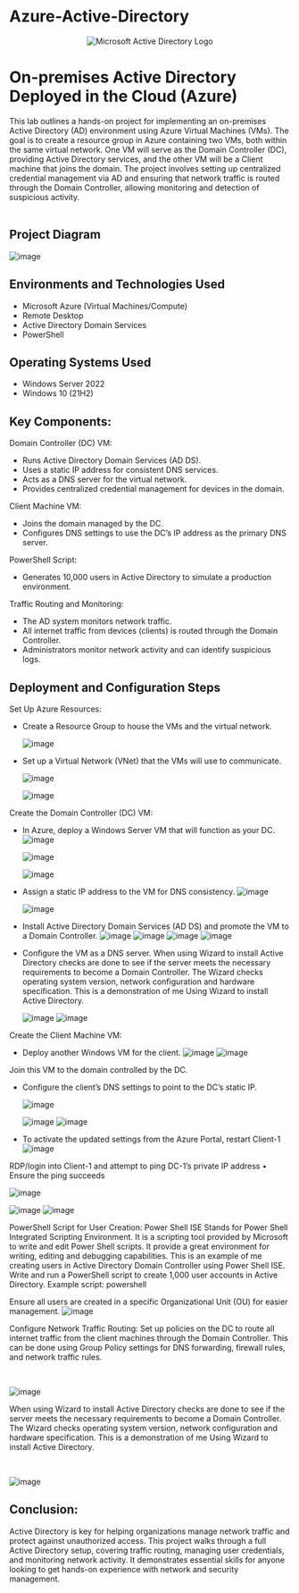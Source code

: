 # Azure-Active-Directory
<p align="center">
<img src="https://i.imgur.com/pU5A58S.png" alt="Microsoft Active Directory Logo"/>
</p>

<h1>On-premises Active Directory Deployed in the Cloud (Azure)</h1>
This lab outlines a hands-on project for implementing an on-premises Active Directory (AD) environment using Azure Virtual Machines (VMs). The goal is to create a resource group in Azure containing two VMs, both within the same virtual network. One VM will serve as the Domain Controller (DC), providing Active Directory services, and the other VM will be a Client machine that joins the domain. The project involves setting up centralized credential management via AD and ensuring that network traffic is routed through the Domain Controller, allowing monitoring and detection of suspicious activity.
<br /><br />

<h2>Project Diagram</h2>

![image](https://github.com/user-attachments/assets/7ed42b43-6042-49c4-94da-f567aceaa7d0)


<h2>Environments and Technologies Used</h2>

- Microsoft Azure (Virtual Machines/Compute)
- Remote Desktop
- Active Directory Domain Services
- PowerShell

<h2>Operating Systems Used </h2>

- Windows Server 2022
- Windows 10 (21H2)

<h2>Key Components:</h2>

Domain Controller (DC) VM:
 - Runs Active Directory Domain Services (AD DS).
 - Uses a static IP address for consistent DNS services.
 - Acts as a DNS server for the virtual network.
 - Provides centralized credential management for devices in the domain.

Client Machine VM:
 - Joins the domain managed by the DC.
 - Configures DNS settings to use the DC’s IP address as the primary DNS server.

PowerShell Script:
 - Generates 10,000 users in Active Directory to simulate a production environment.

Traffic Routing and Monitoring:
 - The AD system monitors network traffic.
 - All internet traffic from devices (clients) is routed through the Domain Controller.
 - Administrators monitor network activity and can identify suspicious logs.

<h2>Deployment and Configuration Steps</h2>

<p>

Set Up Azure Resources:
- Create a Resource Group to house the VMs and the virtual network.

  ![image](https://github.com/user-attachments/assets/137cae6f-a387-4dc6-838f-ce5711cd5afa)

- Set up a Virtual Network (VNet) that the VMs will use to communicate.

  ![image](https://github.com/user-attachments/assets/b048c013-bff5-48c5-834a-4232f139f57a)

  ![image](https://github.com/user-attachments/assets/c34b05a9-b826-494f-91d8-8254fd077c8f)

Create the Domain Controller (DC) VM:

- In Azure, deploy a Windows Server VM that will function as your DC.
  ![image](https://github.com/user-attachments/assets/dca8d1f8-21d9-4b3a-b1ae-2f87e7e0ab55)

  ![image](https://github.com/user-attachments/assets/db321eb1-f00c-4e5f-8bf9-4c590b05badd)

  ![image](https://github.com/user-attachments/assets/96f2c7ce-2d79-4300-ad31-e5db9b4c1249)

- Assign a static IP address to the VM for DNS consistency.
  ![image](https://github.com/user-attachments/assets/848f0dc4-8986-4d10-a71e-34990d6d15ea)

  ![image](https://github.com/user-attachments/assets/95ee63b1-7448-473a-a9b1-c24634ec37a6)

- Install Active Directory Domain Services (AD DS) and promote the VM to a Domain Controller.
  ![image]()
  ![image]()
  ![image]()
  ![image]()
  
- Configure the VM as a DNS server. When using Wizard to install Active Directory checks are done to see if the server meets the necessary requirements to become a Domain Controller. The Wizard checks operating system version, network configuration and hardware specification. This is a demonstration of me Using Wizard to install Active Directory.

  ![image]()
  ![image]()

Create the Client Machine VM:
- Deploy another Windows VM for the client.
 ![image](https://github.com/user-attachments/assets/98460eff-ab81-4b22-9283-23d70c7e1cd9)
 ![image](https://github.com/user-attachments/assets/1cf36e37-6282-4780-a9e3-05cdb23c5c36)

Join this VM to the domain controlled by the DC.
- Configure the client’s DNS settings to point to the DC’s static IP.

  ![image]()

  ![image]()
  ![image]()


- To activate the updated settings from the Azure Portal, restart Client-1
 ![image](https://github.com/user-attachments/assets/ecbf768e-f7f9-464c-a372-92bb2ac6d30a)

RDP/login into Client-1 and attempt to ping DC-1’s private IP address
	• Ensure the ping succeeds
  

  ![image]()

  ![image]()
  ![image]()




PowerShell Script for User Creation:
Power Shell ISE Stands for Power Shell Integrated Scripting Environment. It is a scripting tool provided by Microsoft to write and edit Power Shell scripts. It provide a great environment for writing, editing and debugging capabilities. This is an example of me creating users in Active Directory Domain Controller using Power Shell ISE. Write and run a PowerShell script to create 1,000 user accounts in Active Directory. Example script:
powershell

Ensure all users are created in a specific Organizational Unit (OU) for easier management.
![image]()

Configure Network Traffic Routing:
Set up policies on the DC to route all internet traffic from the client machines through the Domain Controller.
This can be done using Group Policy settings for DNS forwarding, firewall rules, and network traffic rules.


</p>
<br />

<p>

![image]()

</p>
<p>
When using Wizard to install Active Directory checks are done to see if the server meets the necessary requirements to become a Domain Controller. The Wizard checks operating system version, network configuration and hardware specification. This is a demonstration of me Using Wizard to install Active Directory.
</p>
<br />

<p>

![image]()

</p>
<p>
<h2>Conclusion:</h2>
Active Directory is key for helping organizations manage network traffic and protect against unauthorized access. This project walks through a full Active Directory setup, covering traffic routing, managing user credentials, and monitoring network activity. It demonstrates essential skills for anyone looking to get hands-on experience with network and security management.
</p>
<br />
